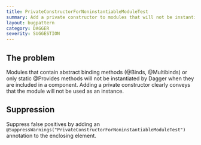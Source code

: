 ```yaml
---
title: PrivateConstructorForNoninstantiableModuleTest
summary: Add a private constructor to modules that will not be instantiated by Dagger.
layout: bugpattern
category: DAGGER
severity: SUGGESTION
---
```


<!--
*** AUTO-GENERATED, DO NOT MODIFY ***
To make changes, edit the @BugPattern annotation or the explanation in docs/bugpattern.
-->

## The problem
Modules that contain abstract binding methods (@Binds, @Multibinds) or only static @Provides methods will not be instantiated by Dagger when they are included in a component.  Adding a private constructor clearly conveys that the module will not be used as an instance.

## Suppression
Suppress false positives by adding an `@SuppressWarnings("PrivateConstructorForNoninstantiableModuleTest")` annotation to the enclosing element.
